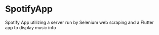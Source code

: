 # SpotifyApp
Spotify App utilizing a server run by Selenium web scraping and a Flutter app to display music info

